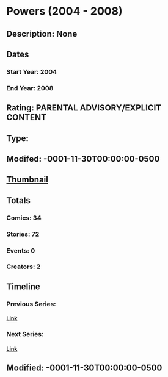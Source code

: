 # Powers (2004 - 2008)
## Description: None
## Dates
### Start Year: 2004
### End Year: 2008
## Rating: PARENTAL ADVISORY/EXPLICIT CONTENT
## Type: 
## Modifed: -0001-11-30T00:00:00-0500
## [Thumbnail](http://i.annihil.us/u/prod/marvel/i/mg/7/70/4bc6899af2938.jpg)
## Totals
### Comics: 34
### Stories: 72
### Events: 0
### Creators: 2
## Timeline
### Previous Series: 
#### [Link]()
### Next Series: 
#### [Link]()
## Modified: -0001-11-30T00:00:00-0500